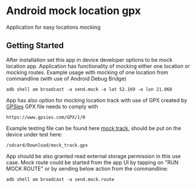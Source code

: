 # Android mock location gpx
Application for easy locations mocking  
## Getting Started
After installation set this app in device developer options to be mock location app.
Application has functionality of mocking either one location or mocking routes. Example usage with mocking of one location from commandline (with use of Android Debug Bridge)
```
adb shell am broadcast -a send.mock -e lat 52.169 -e lon 21.068
```
App has also option for mocking location track with use of GPX created by [GPSies](https://www.gpsies.com)
GPX file needs to comply with
```
https://www.gpsies.com/GPX/1/0
```
Example testing file can be found here
[mock track](https://github.com/tymicki/Android-mock-location-gpx/blob/master/mock_track.gpx), should be put on the device under test here:
```
/sdcard/Download/mock_track.gpx
```
App should be also granted read external storage permission in this use case.
Mock route could be started from the app UI by tapping on "RUN MOCK ROUTE"
 or by sending below action from the commandline:
```
adb shell am broadcast -a send.mock.route 
```
